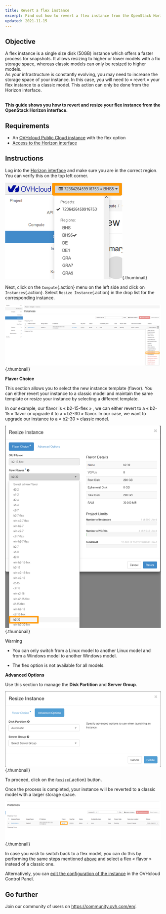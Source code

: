 ```yaml
---
title: Revert a flex instance
excerpt: Find out how to revert a flex instance from the OpenStack Horizon interface
updated: 2021-11-15
---
```


## Objective

A flex instance is a single size disk (50GB) instance which offers a faster process for snapshots. It allows resizing to higher or lower models with a fix storage space, whereas classic models can only be resized to higher models.</br> As your infrastructure is constantly evolving, you may need to increase the storage space of your instance. In this case, you will need to « revert » your flex instance to a classic model. This action can only be done from the Horizon interface.

</br>**This guide shows you how to revert and resize your flex instance from the OpenStack Horizon interface.**

## Requirements

- An [OVHcloud Public Cloud instance](/pages/public_cloud/compute/public-cloud-first-steps#step-3-creating-an-instance/) with the flex option
- [Access to the Horizon interface](/pages/public_cloud/compute/introducing_horizon)

## Instructions

Log into the [Horizon interface](https://horizon.cloud.ovh.net/auth/login/) and make sure you are in the correct region. You can verify this on the top left corner. 

![Region selection](images/region2021.png){.thumbnail}

Next, click on the `Compute`{.action} menu on the left side and click on `Instances`{.action}. Select `Resize Instance`{.action} in the drop list for the corresponding instance.

![Resize instance](images/resizeinstance2021.png){.thumbnail}

**Flavor Choice** <a name="flavorchoice"></a>

This section allows you to select the new instance template (flavor). You can either revert your instance to a classic model and maintain the same template or resize your instance by selecting a different template.

In our example, our flavor is « b2-15-flex » , we can either revert to a « b2-15 » flavor or upgrade it to a « b2-30 » flavor. In our case, we want to upgrade our instance to a « b2-30 » classic model.

![Choose new flavor](images/confirmflavor.png){.thumbnail}

> [!warning] 
> - You can only switch from a Linux model to another Linux model and from a Windows model to another Windows model.
>
> - The flex option is not available for all models.
>

**Advanced Options**

Use this section to manage the **Disk Partition** and **Server Group**.

![public-cloud](images/resize_advanced.png){.thumbnail}

To proceed, click on the `Resize`{.action} button.

Once the process is completed, your instance will be reverted to a classic model with a larger storage space.

![New flavor applied](images/newflavor.png){.thumbnail}

In case you wish to switch back to a flex model, you can do this by performing the same steps mentioned [above](#flavorchoice) and select a flex « flavor » instead of a classic one. 

Alternatively, you can [edit the configuration of the instance](/pages/public_cloud/compute/first_steps_with_public_cloud_instance#edit-the-configuration-of-an-instance) in the OVHcloud Control Panel.

## Go further

Join our community of users on <https://community.ovh.com/en/>.
